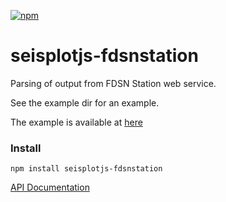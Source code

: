 [![npm](https://img.shields.io/npm/v/seisplotjs-fdsnstation.svg)](https://www.npmjs.com/package/seisplotjs-fdsnstation)

# seisplotjs-fdsnstation
Parsing of output from FDSN Station web service.


See the example dir for an example.

The example is available at [here](http://www.seis.sc.edu/~crotwell/seisplotjs_demo/seisplotjs-fdsnstation/)


### Install

```
npm install seisplotjs-fdsnstation
```

[API Documentation](http://www.seis.sc.edu/software/seisplotjs/fdsnstation/)
